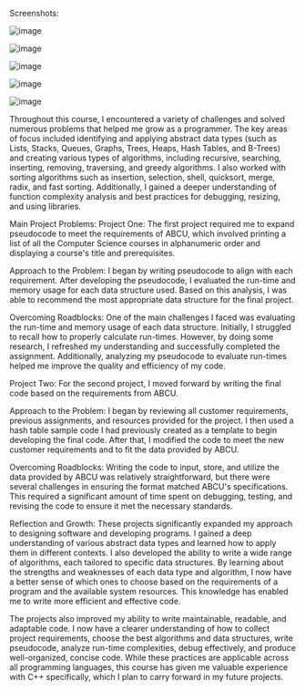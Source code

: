 Screenshots:

![image](https://github.com/user-attachments/assets/4c146a83-3030-40f0-93fd-a7064d877859)

![image](https://github.com/user-attachments/assets/fc26d72e-5bb2-4dcf-93e1-81590dc5be17)

![image](https://github.com/user-attachments/assets/087dec66-bfc7-44d3-96eb-c70b6badaba2)

![image](https://github.com/user-attachments/assets/307d14f8-43d8-4f15-bcf8-639c3cb3d08f)

![image](https://github.com/user-attachments/assets/44bf82ef-0e8f-438e-9f36-6ec6ffd6b893)


Throughout this course, I encountered a variety of challenges and solved numerous problems that helped me grow as a programmer. The key areas of focus included identifying and applying abstract data types (such as Lists, Stacks, Queues, Graphs, Trees, Heaps, Hash Tables, and B-Trees) and creating various types of algorithms, including recursive, searching, inserting, removing, traversing, and greedy algorithms. I also worked with sorting algorithms such as insertion, selection, shell, quicksort, merge, radix, and fast sorting. Additionally, I gained a deeper understanding of function complexity analysis and best practices for debugging, resizing, and using libraries.

Main Project Problems: Project One: The first project required me to expand pseudocode to meet the requirements of ABCU, which involved printing a list of all the Computer Science courses in alphanumeric order and displaying a course's title and prerequisites.

Approach to the Problem: I began by writing pseudocode to align with each requirement. After developing the pseudocode, I evaluated the run-time and memory usage for each data structure used. Based on this analysis, I was able to recommend the most appropriate data structure for the final project.

Overcoming Roadblocks: One of the main challenges I faced was evaluating the run-time and memory usage of each data structure. Initially, I struggled to recall how to properly calculate run-times. However, by doing some research, I refreshed my understanding and successfully completed the assignment. Additionally, analyzing my pseudocode to evaluate run-times helped me improve the quality and efficiency of my code.

Project Two: For the second project, I moved forward by writing the final code based on the requirements from ABCU.

Approach to the Problem: I began by reviewing all customer requirements, previous assignments, and resources provided for the project. I then used a hash table sample code I had previously created as a template to begin developing the final code. After that, I modified the code to meet the new customer requirements and to fit the data provided by ABCU.

Overcoming Roadblocks: Writing the code to input, store, and utilize the data provided by ABCU was relatively straightforward, but there were several challenges in ensuring the format matched ABCU's specifications. This required a significant amount of time spent on debugging, testing, and revising the code to ensure it met the necessary standards.

Reflection and Growth: These projects significantly expanded my approach to designing software and developing programs. I gained a deep understanding of various abstract data types and learned how to apply them in different contexts. I also developed the ability to write a wide range of algorithms, each tailored to specific data structures. By learning about the strengths and weaknesses of each data type and algorithm, I now have a better sense of which ones to choose based on the requirements of a program and the available system resources. This knowledge has enabled me to write more efficient and effective code.

The projects also improved my ability to write maintainable, readable, and adaptable code. I now have a clearer understanding of how to collect project requirements, choose the best algorithms and data structures, write pseudocode, analyze run-time complexities, debug effectively, and produce well-organized, concise code. While these practices are applicable across all programming languages, this course has given me valuable experience with C++ specifically, which I plan to carry forward in my future projects.
